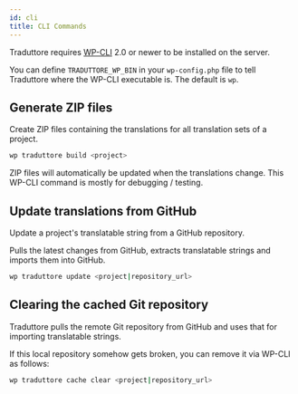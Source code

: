 ```yaml
---
id: cli
title: CLI Commands
---
```


Traduttore requires [WP-CLI](https://wp-cli.org/) 2.0 or newer to be installed on the server.

You can define `TRADUTTORE_WP_BIN` in your `wp-config.php` file to tell Traduttore where the WP-CLI executable is. The default is `wp`.

## Generate ZIP files

Create ZIP files containing the translations for all translation sets of a project.

```bash
wp traduttore build <project>
```

ZIP files will automatically be updated when the translations change. This WP-CLI command is mostly for debugging / testing.

## Update translations from GitHub

Update a project's translatable string from a GitHub repository.

Pulls the latest changes from GitHub, extracts translatable strings and imports them into GitHub.

```bash
wp traduttore update <project|repository_url>
```

## Clearing the cached Git repository

Traduttore pulls the remote Git repository from GitHub and uses that for importing translatable strings.

If this local repository somehow gets broken, you can remove it via WP-CLI as follows:

```bash
wp traduttore cache clear <project|repository_url>
````
